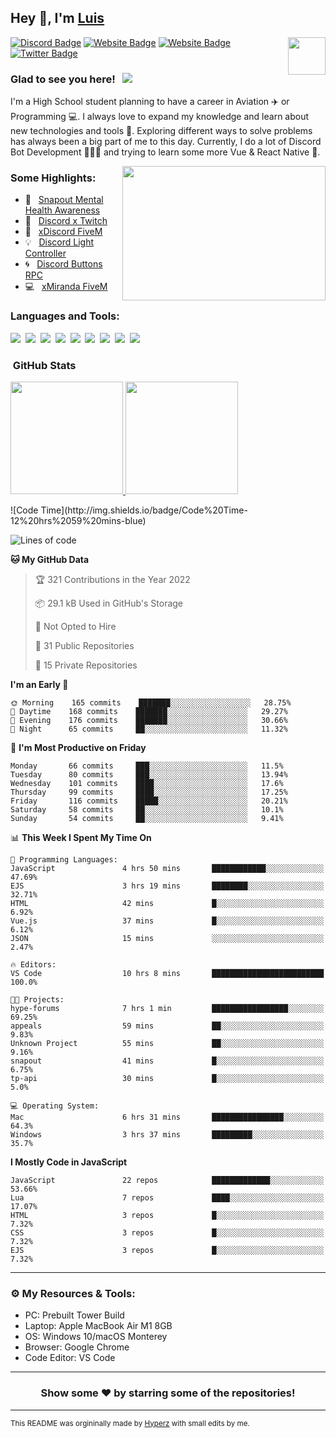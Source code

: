 ## Hey 👋, I'm [Luis](https://hypnoticsiege.net/) 

<img align="right" height="60" width="60" alt="" src="https://hypnoticsiege.net/images/uploads/logo.png" />

[![Discord Badge](https://img.shields.io/badge/-Discord-000000?style=flat-square&logo=Discord&logoColor=white)](https://hypnoticsiege.net/discord)
[![Website Badge](https://img.shields.io/badge/Snowside-000000?style=flat-square&logo=snowpack&logoColor=blue)](https://hypnoticsiege.net/snowside)
[![Website Badge](https://img.shields.io/badge/Website-000000?style=flat-square&logo=google-chrome&logoColor=white)](https://hypnoticsiege.net/)
[![Twitter Badge](https://img.shields.io/badge/-Twitter-000000?style=flat-square&logo=Twitter&logoColor=blue)](https://twitter.com/hypnoticsiege)

### Glad to see you here! &nbsp; ![](https://komarev.com/ghpvc/?username=HypnoticSiege&label=Views&color=blue&style=plastic) 

I'm a High School student planning to have a career in Aviation ✈️ or Programming 💻. I always love to expand my knowledge and learn about new technologies and tools 🔨.  Exploring different ways to solve problems has always been a big part of me to this day. Currently, I do a lot of Discord Bot Development 👨🏻‍💻 and trying to learn some more Vue & React Native 👀.

<img align="right" height="215" width="325" alt="" src="https://cdn.dribbble.com/users/416610/screenshots/4801105/coding_desk_flat_vector_ui_ux_design_illustration_motion_animation_gif2.gif" />


### Some Highlights:

- 📌 &nbsp; [Snapout Mental Health Awareness](https://snapout.nl/)
- 🚀 &nbsp; [Discord x Twitch](https://github.com/HypnoticSiege/Discord-x-Twitch)
- 🏫 &nbsp; [xDiscord FiveM](https://github.com/HypnoticSiege/xDiscord)
- 💡 &nbsp; [Discord Light Controller](https://github.com/HypnoticSiege/discord-light-controller)
- 🌀 &nbsp; [Discord Buttons RPC](https://github.com/HypnoticSiege/Discord-Buttons-RPC)
- 💻 &nbsp; [xMiranda FiveM](https://github.com/HypnoticSiege/xMiranda)

### Languages and Tools:

![](https://img.shields.io/badge/JavaScript-000000?style=for-the-badge&logo=javascript&logoColor=yellow)&nbsp;
![](https://img.shields.io/badge/Node.js-000000?style=for-the-badge&logo=node.js&logoColor=green)&nbsp;
![](https://img.shields.io/badge/HTML5-000000?style=for-the-badge&logo=html5&logoColor=orange)&nbsp;
![](https://img.shields.io/badge/CSS3-000000?style=for-the-badge&logo=css3&logoColor=blue)&nbsp;
![](https://img.shields.io/badge/Typescript-000000?style=for-the-badge&logo=typescript&logoColor=blue)&nbsp;
![](https://img.shields.io/badge/Windows-000000?style=for-the-badge&logo=windows&logoColor=blue)&nbsp;
![](https://img.shields.io/badge/Linux-000000?style=for-the-badge&logo=linux&logoColor=orange)&nbsp;
![](https://img.shields.io/badge/Discord-000000?style=for-the-badge&logo=discord&logoColor=white)&nbsp;
![](https://img.shields.io/badge/GitHub-000000?style=for-the-badge&logo=github&logoColor=white)&nbsp;

### &nbsp;GitHub Stats

<p align="left">
<a href="https://github.com/HypnoticSiege">
  <img height="180em" src="https://github-readme-stats-eight-theta.vercel.app/api?username=HypnoticSiege&show_icons=true&theme=react&include_all_commits=true&count_private=true"/>
  <img height="180em" src="https://github-readme-stats-eight-theta.vercel.app/api/top-langs/?username=HypnoticSiege&layout=compact&langs_count=8&theme=react"/>
  </a>
</p>
<!--START_SECTION:waka-->
![Code Time](http://img.shields.io/badge/Code%20Time-12%20hrs%2059%20mins-blue)

![Lines of code](https://img.shields.io/badge/From%20Hello%20World%20I%27ve%20Written-180%20Thousand%20lines%20of%20code-blue)

**🐱 My GitHub Data** 

> 🏆 321 Contributions in the Year 2022
 > 
> 📦 29.1 kB Used in GitHub's Storage 
 > 
> 🚫 Not Opted to Hire
 > 
> 📜 31 Public Repositories 
 > 
> 🔑 15 Private Repositories  
 > 
**I'm an Early 🐤** 

```text
🌞 Morning    165 commits    ███████░░░░░░░░░░░░░░░░░░   28.75% 
🌆 Daytime    168 commits    ███████░░░░░░░░░░░░░░░░░░   29.27% 
🌃 Evening    176 commits    ███████░░░░░░░░░░░░░░░░░░   30.66% 
🌙 Night      65 commits     ██░░░░░░░░░░░░░░░░░░░░░░░   11.32%

```
📅 **I'm Most Productive on Friday** 

```text
Monday       66 commits     ███░░░░░░░░░░░░░░░░░░░░░░   11.5% 
Tuesday      80 commits     ███░░░░░░░░░░░░░░░░░░░░░░   13.94% 
Wednesday    101 commits    ████░░░░░░░░░░░░░░░░░░░░░   17.6% 
Thursday     99 commits     ████░░░░░░░░░░░░░░░░░░░░░   17.25% 
Friday       116 commits    █████░░░░░░░░░░░░░░░░░░░░   20.21% 
Saturday     58 commits     ██░░░░░░░░░░░░░░░░░░░░░░░   10.1% 
Sunday       54 commits     ██░░░░░░░░░░░░░░░░░░░░░░░   9.41%

```


📊 **This Week I Spent My Time On** 

```text
💬 Programming Languages: 
JavaScript               4 hrs 50 mins       ████████████░░░░░░░░░░░░░   47.69% 
EJS                      3 hrs 19 mins       ████████░░░░░░░░░░░░░░░░░   32.71% 
HTML                     42 mins             █░░░░░░░░░░░░░░░░░░░░░░░░   6.92% 
Vue.js                   37 mins             █░░░░░░░░░░░░░░░░░░░░░░░░   6.12% 
JSON                     15 mins             ░░░░░░░░░░░░░░░░░░░░░░░░░   2.47%

🔥 Editors: 
VS Code                  10 hrs 8 mins       █████████████████████████   100.0%

🐱‍💻 Projects: 
hype-forums              7 hrs 1 min         █████████████████░░░░░░░░   69.25% 
appeals                  59 mins             ██░░░░░░░░░░░░░░░░░░░░░░░   9.83% 
Unknown Project          55 mins             ██░░░░░░░░░░░░░░░░░░░░░░░   9.16% 
snapout                  41 mins             █░░░░░░░░░░░░░░░░░░░░░░░░   6.75% 
tp-api                   30 mins             █░░░░░░░░░░░░░░░░░░░░░░░░   5.0%

💻 Operating System: 
Mac                      6 hrs 31 mins       ████████████████░░░░░░░░░   64.3% 
Windows                  3 hrs 37 mins       █████████░░░░░░░░░░░░░░░░   35.7%

```

**I Mostly Code in JavaScript** 

```text
JavaScript               22 repos            █████████████░░░░░░░░░░░░   53.66% 
Lua                      7 repos             ████░░░░░░░░░░░░░░░░░░░░░   17.07% 
HTML                     3 repos             █░░░░░░░░░░░░░░░░░░░░░░░░   7.32% 
CSS                      3 repos             █░░░░░░░░░░░░░░░░░░░░░░░░   7.32% 
EJS                      3 repos             █░░░░░░░░░░░░░░░░░░░░░░░░   7.32%

```



<!--END_SECTION:waka-->

---

### ⚙️ My Resources & Tools:

- PC: Prebuilt Tower Build
- Laptop: Apple MacBook Air M1 8GB
- OS: Windows 10/macOS Monterey
- Browser: Google Chrome
- Code Editor: VS Code

---

<h3 align=center>Show some ❤️ by starring some of the repositories!</h3>

---
<small>This README was orgininally made by <a href="https://hyperz.net/">Hyperz</a> with small edits by me.</small>
